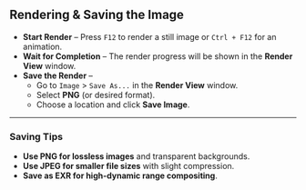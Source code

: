## Rendering & Saving the Image  

- **Start Render** – Press `F12` to render a still image or `Ctrl + F12` for an animation.  
- **Wait for Completion** – The render progress will be shown in the **Render View** window.  
- **Save the Render** –  
   - Go to `Image` > `Save As...` in the **Render View** window.  
   - Select **PNG** (or desired format).  
   - Choose a location and click **Save Image**.  

---

### **Saving Tips**  
- **Use PNG for lossless images** and transparent backgrounds.  
- **Use JPEG for smaller file sizes** with slight compression.  
- **Save as EXR for high-dynamic range compositing**.  